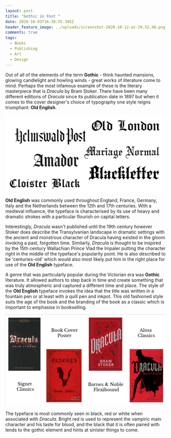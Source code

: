 ```yaml
---
layout: post
title: "Gothic in Font "
date: 2020-10-03T16:38:55.395Z
header_feature_image: ../uploads/screenshot-2020-10-12-at-20.52.48.png
comments: true
tags:
  - Books
  - Publishing
  - Art
  - Design
---
```

Out of all of the elements of the term **Gothic** - think haunted mansions, glowing candlelight and howling winds - great works of literature come to mind. Perhaps the most infamous example of these is the literary masterpiece that is *Dracula* by Bram Stoker. There have been many different editions of *Dracula* since its publication date in 1897 but when it comes to the cover designer's choice of typography one style reigns triumphant: **Old English**.

![Examples of fonts within the Old English family](../uploads/screenshot-2020-10-04-at-13.21.25.png "Examples of fonts within the Old English family")

**Old English** was commonly used throughout England, France, Germany, Italy and the Netherlands between the 12th and 17th centuries. With a medieval influence, the typeface is characterised by its use of heavy and dramatic strokes with a particular flourish on capital letters. 

Interestingly, *Dracula* wasn't published until the 19th century however Stoker does describe the Transylvanian landscape in dramatic settings with the ancient and monstrous character of Dracula having existed in the gloom invoking a past, forgotten time. Similarly, *Dracula* is thought to be inspired by the 15th century Wallachian Prince Vlad the Impaler putting the character right in the middle of the typeface's popularity point. He is also described to be 'centuries-old' which would also most likely put him in the right place for use of the **Old English** typeface.

A genre that was particularly popular during the Victorian era was **Gothic** literature. It allowed authors to step back in time and create something that was truly atmospheric and captured a different time and place. The style of the **Old English** typeface invokes the idea that the title was written in a fountain pen or at least with a quill pen and inkpot. This old fashioned style suits the age of the book and the branding of the book as a classic which is important to emphasise in bookselling.

![Some different editions of Dracula by Bram Stoker](../uploads/screenshot-2020-10-04-at-14.09.04.png "Some different editions of Dracula by Bram Stoker")

The typeface is most commonly seen in black, red or white when associated with *Dracula*. Bright red is used to represent the vampiric main character and his taste for blood, and the black that it is often paired with lends to the gothic element and hints at sinister things to come.
